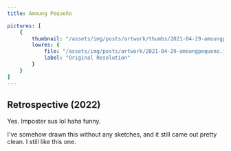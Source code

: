 ```yaml
---
title: Amoung Pequeño

pictures: [
	{
		thumbnail: "/assets/img/posts/artwork/thumbs/2021-04-29-amoungpequeno.jpg",
		lowres: {
			file: "/assets/img/posts/artwork/2021-04-29-amoungpequeno.jpg",
			label: "Original Resolution"
		}
	}
]
---
```

## Retrospective (2022)
Yes. Imposter sus lol haha funny.

I've somehow drawn this without any sketches, and it still came out pretty clean. I still like this one.
